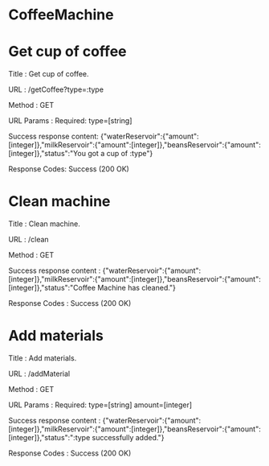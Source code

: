 # CoffeeMachine

# Get cup of coffee
Title : Get cup of coffee.

URL : /getCoffee?type=:type

Method : GET

URL Params : Required: type=[string]

Success response content: {"waterReservoir":{"amount":[integer]},"milkReservoir":{"amount":[integer]},"beansReservoir":{"amount":[integer]},"status":"You got a cup of :type"}

Response Codes: Success (200 OK)

# Clean machine
Title : Clean machine.

URL : /clean

Method : GET

Success response content : {"waterReservoir":{"amount":[integer]},"milkReservoir":{"amount":[integer]},"beansReservoir":{"amount":[integer]},"status":"Coffee Machine has cleaned."}

Response Codes : Success (200 OK)

# Add materials
Title : Add materials.

URL : /addMaterial

Method : GET

URL Params : Required: type=[string] amount=[integer]

Success response content : {"waterReservoir":{"amount":[integer]},"milkReservoir":{"amount":[integer]},"beansReservoir":{"amount":[integer]},"status":":type successfully added."}

Response Codes : Success (200 OK)